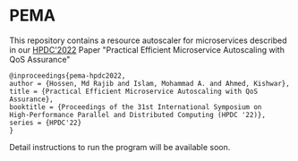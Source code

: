 # PEMA

This repository contains a resource autoscaler for microservices described in our [HPDC'2022](https://www.hpdc.org/2022/) Paper "Practical Efficient
Microservice Autoscaling with QoS Assurance"

```
@inproceedings{pema-hpdc2022,
author = {Hossen, Md Rajib and Islam, Mohammad A. and Ahmed, Kishwar},
title = {Practical Efficient Microservice Autoscaling with QoS Assurance},
booktitle = {Proceedings of the 31st International Symposium on
High-Performance Parallel and Distributed Computing (HPDC '22)},
series = {HPDC'22}
}
```

Detail instructions to run the program will be available soon. 
